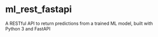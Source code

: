 # ml_rest_fastapi
A RESTful API to return predictions from a trained ML model, built with Python 3 and FastAPI
